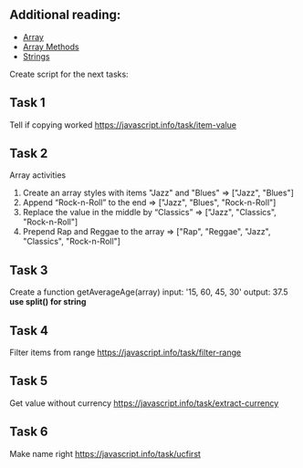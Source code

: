 ## Additional reading:
- [Array](https://javascript.info/array)
- [Array Methods](https://javascript.info/array-methods)
- [Strings](https://javascript.info/string)

Create script for the next tasks:

## Task 1
Tell if copying worked https://javascript.info/task/item-value

## Task 2
Array activities
1. Create an array styles with items "Jazz" and "Blues" =>
  ["Jazz", "Blues"]
2. Append “Rock-n-Roll” to the end =>
  ["Jazz", "Blues", "Rock-n-Roll"]
3. Replace the value in the middle by “Classics” =>
  ["Jazz", "Classics", "Rock-n-Roll"]
4. Prepend Rap and Reggae to the array =>
  ["Rap", "Reggae", "Jazz", "Classics", "Rock-n-Roll"]

## Task 3
Create a function getAverageAge(array)
input: '15, 60, 45, 30'
output: 37.5
**use split() for string**

## Task 4
Filter items from range https://javascript.info/task/filter-range

## Task 5
Get value without currency https://javascript.info/task/extract-currency

## Task 6
Make name right https://javascript.info/task/ucfirst